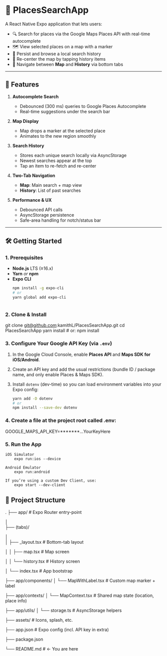 # 📍 PlacesSearchApp

A React Native Expo application that lets users:

- 🔍 Search for places via the Google Maps Places API with real-time autocomplete  
- 🗺️ View selected places on a map with a marker  
- 📜 Persist and browse a local search history  
- 🔄 Re-center the map by tapping history items  
- 📱 Navigate between **Map** and **History** via bottom tabs  

---

## 🚀 Features

1. **Autocomplete Search**  
   - Debounced (300 ms) queries to Google Places Autocomplete  
   - Real-time suggestions under the search bar  

2. **Map Display**  
   - Map drops a marker at the selected place  
   - Animates to the new region smoothly  

3. **Search History**  
   - Stores each unique search locally via AsyncStorage  
   - Newest searches appear at the top  
   - Tap an item to re-fetch and re-center  

4. **Two-Tab Navigation**  
   - **Map**: Main search + map view  
   - **History**: List of past searches  

5. **Performance & UX**  
   - Debounced API calls  
   - AsyncStorage persistence  
   - Safe-area handling for notch/status bar  

---

## 🛠️ Getting Started

### 1. Prerequisites

- **Node.js** LTS (≥16.x)  
- **Yarn** _or_ **npm**  
- **Expo CLI**  
  ```bash
  npm install -g expo-cli
  # or
  yarn global add expo-cli



### 2. Clone & Install
git clone git@github.com:kamithL/PlacesSearchApp.git
cd PlacesSearchApp
yarn install   # or: npm install

### 3. Configure Your Google API Key (via `.env`)

1. In the Google Cloud Console, enable **Places API** and **Maps SDK for iOS/Android**.
2. Create an API key and add the usual restrictions (bundle ID / package name, and only enable Places & Maps SDK).

3. Install `dotenv` (dev-time) so you can load environment variables into your Expo config:

   ```bash
   yarn add -D dotenv
   # or
   npm install --save-dev dotenv
### 4. Create a file at the project root called .env:
GOOGLE_MAPS_API_KEY=*******…YourKeyHere

### 5. Run the App
    iOS Simulator
        expo run:ios --device

    Android Emulator
        expo run:android

    If you’re using a custom Dev Client, use:
        expo start --dev-client

## 📂 Project Structure

.
├── app/                        # Expo Router entry-point

│  
├── (tabs)/

│   
│   ├── _layout.tsx         # Bottom-tab layout

│   │   ├── map.tsx             # Map screen

│   │   └── history.tsx         # History screen

│   └── index.tsx               # App bootstrap

├── app/components/
│   └── MapWithLabel.tsx        # Custom map marker + label

├── app/contexts/
│   └── MapContext.tsx          # Shared map state (location, place info)

├── app/utils/
│   └── storage.ts              # AsyncStorage helpers

├── assets/                     # Icons, splash, etc.

├── app.json                    # Expo config (incl. API key in extra)

├── package.json

└── README.md                   # ← You are here
